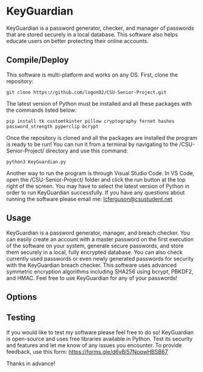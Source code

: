 # KeyGuardian

KeyGuardian is a password generator, checker, and manager of passwords that are stored securely in a local database. This software also helps educate users on better protecting their online accounts.

## Compile/Deploy

This software is multi-platform and works on any OS. First, clone the repository:

```
git clone https://github.com/logon02/CSU-Senior-Project.git
```

The latest version of Python must be installed and all these packages with the commands listed below:

```
pip install tk customtkinter pillow cryptography fernet hashes password_strength pyperclip bcrypt
```

Once the repository is cloned and all the packages are installed the program is ready to be run! You can run it from a terminal by navigating to the /CSU-Senior-Project/ directory and use this command:

```
python3 KeyGuardian.py
```

Another way to run the program is through Visual Studio Code. In VS Code, open the /CSU-Senior-Project/ folder and click the run button at the top right of the screen. You may have to select the latest version of Python in order to run KeyGuardian successfully. If you have any questions about running the software please email me: lcferguson@csustudent.net

## Usage

KeyGuardian is a password generator, manager, and breach checker. You can easily create an account with a master password on the first execution of the software on your system, generate secure passwords, and store them securely in a local, fully encrypted database. You can also check currently used passwords or even newly generated passwords for security with the KeyGuardian breach checker. This software uses advanced symmetric encryption algorithms including SHA256 using bcrypt, PBKDF2, and HMAC. Feel free to use KeyGuardian for any of your passwords!

## Options

## Testing
If you would like to test my software please feel free to do so! KeyGuardian is open-source and uses free libraries available in Python. Test its security and features and let me know of any issues you encounter. To provide feedback, use this form: https://forms.gle/d6vBi57NoqwHBSB67

Thanks in advance!

